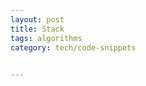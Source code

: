 ```yaml
---
layout: post
title: Stack
tags: algorithms
category: tech/code-snippets
 

---
```



<script src="https://gist.github.com/selimslab/14755fdebc06f2420cc5e6ef35484f0e.js"></script>